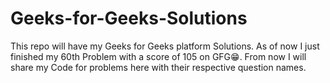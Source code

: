 # Geeks-for-Geeks-Solutions
This repo will have my Geeks for Geeks platform Solutions. As of now I just finished my 60th Problem with a score of 105 on GFG😁. From now I will share my Code for problems here with their respective question names.
